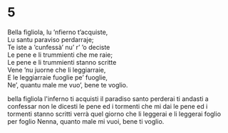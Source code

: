 # 5  
  
Bella figliola, lu ’nfierno t’acquiste,  
Lu santu paraviso perdarraje;  
Te iste a ’cunfessà’ nu’ r’ ’o deciste  
Le pene e li trummienti che me raie;  
Le pene e li trummienti stanno scritte  
Vene ’nu juorne che li leggiarraie,  
E le leggiarraie fuoglie pe’ fuoglie,  
Ne’, quantu male me vuo’, bene te voglio.

bella figliola l'inferno ti acquisti
il paradiso santo perderai
ti andasti a confessar non le dicesti
le pene ed i tormenti che mi dai
le pene ed i tormenti stanno scritti
verrà quel giorno che li leggerai
e li leggerai foglio per foglio
Nenna, quanto male mi vuoi, bene ti voglio.
